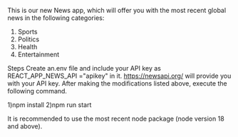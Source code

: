 This is our new News app, which will offer you with the most recent global news in the following categories:
1) Sports
2) Politics
3) Health
4) Entertainment

Steps
Create an.env file and include your API key as REACT_APP_NEWS_API ="apikey" in it.
https://newsapi.org/ will provide you with your API key.
After making the modifications listed above, execute the following command.

1)npm install
2)npm run start

It is recommended to use the most recent node package (node version 18 and above).
